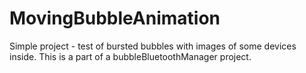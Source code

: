 # MovingBubbleAnimation
Simple project - test of bursted bubbles with images of some devices inside. This is a part of a bubbleBluetoothManager project. 
